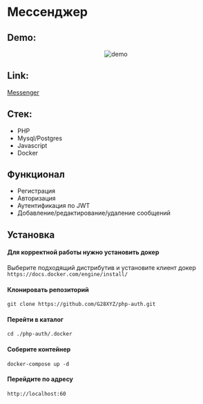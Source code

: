 # Мессенджер

## Demo:

<p align="center">
    <img src="https://github.com/G28XYZ/G28XYZ/blob/main/images/php-auth.gif" alt='demo'/>
</p>

## Link:

<a href='https://php-8.herokuapp.com/'>Messenger</a>

## Стек:

<ul>
  <li>PHP</li>
  <li>Mysql/Postgres</li>
  <li>Javascript</li>
  <li>Docker</li>
</ul>

## Функционал

<ul>
  <li>Регистрация</li>
  <li>Авторизация</li>
  <li>Аутентификация по JWT</li>
  <li>Добавление/редактирование/удаление сообщений</li>
</ul>

## Установка

#### Для корректной работы нужно установить докер

Выберите подходящий дистрибутив и установите клиент докер
`https://docs.docker.com/engine/install/`

#### Клонировать репозиторий

`git clone https://github.com/G28XYZ/php-auth.git`

#### Перейти в каталог

`cd ./php-auth/.docker`

#### Соберите контейнер

`docker-compose up -d`

#### Перейдите по адресу

`http://localhost:60`
